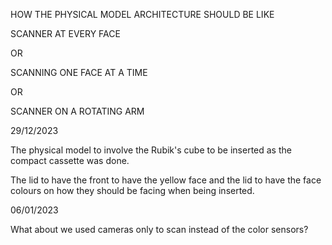 HOW THE PHYSICAL MODEL ARCHITECTURE SHOULD BE LIKE

SCANNER AT EVERY FACE

OR 

SCANNING ONE FACE AT A TIME

OR

SCANNER ON A ROTATING ARM

29/12/2023

The physical model to involve the Rubik's cube to be inserted as the compact cassette was done.

The lid to have the front to have the yellow face and the lid to have the face colours on how they should be facing when being inserted.


06/01/2023

What about we used cameras only to scan instead of the color sensors?
